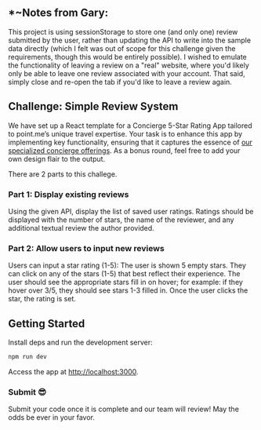 ## *~Notes from Gary:

This project is using sessionStorage to store one (and only one) review submitted by the user, rather than updating the API to write into the sample data directly (which I felt was out of scope for this challenge given the requirements, though this would be entirely possible). I wished to emulate the functionality of leaving a review on a "real" website, where you'd likely only be able to leave one review associated with your account. That said, simply close and re-open the tab if you'd like to leave a review again.

## Challenge: Simple Review System

We have set up a React template for a Concierge 5-Star Rating App tailored to point.me’s unique travel expertise. Your task is to enhance this app by implementing key functionality, ensuring that it captures the essence of [our specialized concierge offerings](https://www.point.me/concierge). As a bonus round, feel free to add your own design flair to the output.

There are 2 parts to this challege.

### Part 1: Display existing reviews

Using the given API, display the list of saved user ratings. Ratings should be displayed with the number of stars, the name of the reviewer, and any additional textual review the author provided.

### Part 2: Allow users to input new reviews

Users can input a star rating (1-5): The user is shown 5 empty stars. They can click on any of the stars (1-5) that best reflect their experience. The user should see the appropriate stars fill in on hover; for example: if they hover over 3/5, they should see stars 1-3 filled in. Once the user clicks the star, the rating is set. 


## Getting Started

Install deps and run the development server:

```bash
npm run dev
```

Access the app at [http://localhost:3000](http://localhost:3000).

### Submit 😎
Submit your code once it is complete and our team will review! May the odds be ever in your favor.
